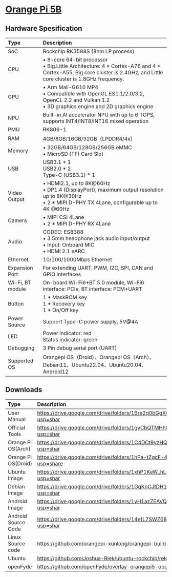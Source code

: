 # [Orange Pi 5B](seperated\Orange_Pi_5B.md)  
## Hardware Spesification  
| Type             | Description                                                                                                                                                                                                                                                    |
|:-----------------|:---------------------------------------------------------------------------------------------------------------------------------------------------------------------------------------------------------------------------------------------------------------|
| SoC              | Rockchip RK3588S (8nm LP process)                                                                                                                                                                                                                              |
| CPU              | • 8-core 64-bit processor <br>  • Big.Little Architecture: 4 * Cortex-A76 and 4 * Cortex-A55, Big core cluster is 2.4GHz, and Little core cluster is 1.8GHz frequency.                                                     |
| GPU              | • Arm Mali-G610 MP4<br>  • Compatible with OpenGL ES1.1/2.0/3.2, OpenCL 2.2 and Vulkan 1.2 <br>  • 3D graphics engine and 2D graphics engine  <br> |
| NPU              | Built-in AI accelerator NPU with up to 6 TOPS, supports INT4/INT8/INT16 mixed operation                                                                                                                                                                        |
| PMU              | RK806-1                                                                                                                                                                                                                                                        |
| RAM              | 4GB/8GB/16GB/32GB（LPDDR4/4x）                                                                                                                                                                                                                                 |
| Memory           | • 32GB/64GB/128GB/256GB eMMC <br>  • MicroSD (TF) Card Slot<br>                                                                                                                        |
| USB              | USB3.1 * 1 <br>  USB2.0 * 2 <br>  Type-C (USB3.1) * 1                                                                                                                                  |
| Video Output     | • HDMI2.1, up to 8K@60Hz <br>  • DP1.4 (DisplayPort), maximum output resolution up to 8K@30Hz <br>  • 2 * MIPI D-PHY TX 4Lane, configurable up to 4K @60Hz                             |
| Camera           | • MIPI CSI 4Lane <br>  • 2 * MIPI D-PHY RX 4Lane                                                                                                                                                                           |
| Audio            | CODEC: ES8388 <br>  • 3.5mm headphone jack audio input/output <br>  • Input: Onboard MIC <br>  • HDMI 2.1 eARC                                     |
| Ethernet         | 10/100/1000Mbps Ethernet                                                                                                                                                                                                                                       |
| Expansion Port   | For extending UART, PWM, I2C, SPI, CAN and GPIO interfaces                                                                                                                                                                                                     |
| Wi-Fi, BT module | On-board Wi-Fi6+BT 5.0 module, Wi-Fi6 interface: PCIe, BT interface: PCM+UART                                                                                                                                                                                  |
| Button           | 1 * MaskROM key <br>  1 * Recovery key <br>  1 * On/Off key                                                                                                                            |
| Power Source     | Support Type-C power supply, 5V@4A                                                                                                                                                                                                                             |
| LED              | Power indicator: red <br>  Status indicator: green                                                                                                                                                                         |
| Debugging        | 3 Pin debug serial port (UART)                                                                                                                                                                                                                                 |
| Supported OS     | Orangepi OS（Droid）、Orangepi OS（Arch）、Debian11、Ubuntu22.04、Ubuntu20.04、Android12                                                                                                                                                                       |
## Downloads  
| Type                | Description                                                                        |
|:--------------------|:-----------------------------------------------------------------------------------|
| User Manual         | https://drive.google.com/drive/folders/1Bre2q0bGgXQuQlYaYDMvwstpvtHLmcgX?usp=shar  |
| Official Tools      | https://drive.google.com/drive/folders/1gvCbQTMHh80S8H2MIha20nsXOoHVY3X3?usp=shar  |
| Orange Pi OS(Arch)  | https://drive.google.com/drive/folders/1C4DCt9yzHQsxSoH8JovkOtNPpoQk1Y5G?usp=shar  |
| Orange Pi OS(Droid) | https://drive.google.com/drive/folders/1hPa-tZgcF-47vkcDX1U_7GywzG8Od197?usp=share |
| Ubuntu Image        | https://drive.google.com/drive/folders/1xhP1KeW_hL5Ka4nDuwBa8N40U8BN0AC9?usp=shar  |
| Debian Image        | https://drive.google.com/drive/folders/1GqKnCJtDH1VcweoTV_0CSKKgXmkXx4Hl?usp=shar  |
| Android Image       | https://drive.google.com/drive/folders/1yH1azZEAVQdU9aO--Q2i7KxlDBjAVbPN?usp=shar  |
| Android Source Code | https://drive.google.com/drive/folders/14efL7SWZ68CZCbUayngLL4iAtGQoV9a0?usp=shar  |
| Linux Source code   | https://github.com/orangepi-xunlong/orangepi-build                                 |
| Ubuntu              | https://github.com/Joshua-Riek/ubuntu-rockchip/releases                            |
| openFyde            | https://github.com/openFyde/overlay-orangepi5-openfyde                             |

